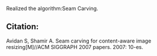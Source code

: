 Realized the algorithm:Seam Carving.

## Citation:
Avidan S, Shamir A. Seam carving for content-aware image resizing[M]//ACM SIGGRAPH 2007 papers. 2007: 10-es.

